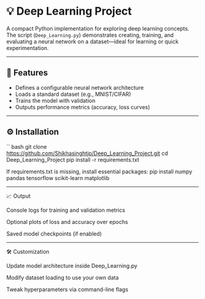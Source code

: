 # 💡 Deep Learning Project

A compact Python implementation for exploring deep learning concepts. The script (`Deep_Learning.py`) demonstrates creating, training, and evaluating a neural network on a dataset—ideal for learning or quick experimentation.

---

## 🧠 Features

- Defines a configurable neural network architecture
- Loads a standard dataset (e.g., MNIST/CIFAR)
- Trains the model with validation
- Outputs performance metrics (accuracy, loss curves)

---

## ⚙️ Installation

`` bash
git clone https://github.com/Shikhasinghtjp/Deep_Learning_Project.git
cd Deep_Learning_Project
pip install -r requirements.txt


If requirements.txt is missing, install essential packages:
pip install numpy pandas tensorflow scikit-learn matplotlib

---

📈 Output

Console logs for training and validation metrics

Optional plots of loss and accuracy over epochs

Saved model checkpoints (if enabled)

---

🛠️ Customization

Update model architecture inside Deep_Learning.py

Modify dataset loading to use your own data

Tweak hyperparameters via command-line flags
